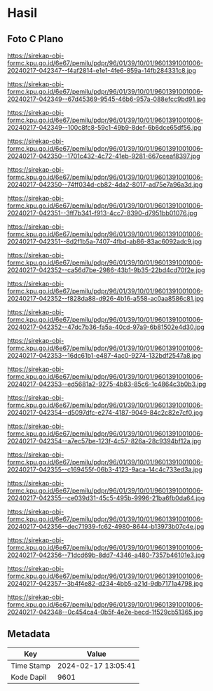 # Hasil

## Foto C Plano

https://sirekap-obj-formc.kpu.go.id/6e67/pemilu/pdpr/96/01/39/10/01/9601391001006-20240217-042347--f4af2814-e1e1-4fe6-859a-14fb284331c8.jpg

https://sirekap-obj-formc.kpu.go.id/6e67/pemilu/pdpr/96/01/39/10/01/9601391001006-20240217-042349--67d45369-9545-46b6-957a-088efcc9bd91.jpg

https://sirekap-obj-formc.kpu.go.id/6e67/pemilu/pdpr/96/01/39/10/01/9601391001006-20240217-042349--100c8fc8-59c1-49b9-8def-6b6dce65df56.jpg

https://sirekap-obj-formc.kpu.go.id/6e67/pemilu/pdpr/96/01/39/10/01/9601391001006-20240217-042350--1701c432-4c72-41eb-9281-667ceeaf8397.jpg

https://sirekap-obj-formc.kpu.go.id/6e67/pemilu/pdpr/96/01/39/10/01/9601391001006-20240217-042350--74ff034d-cb82-4da2-8017-ad75e7a96a3d.jpg

https://sirekap-obj-formc.kpu.go.id/6e67/pemilu/pdpr/96/01/39/10/01/9601391001006-20240217-042351--3ff7b341-f913-4cc7-8390-d7951bb01076.jpg

https://sirekap-obj-formc.kpu.go.id/6e67/pemilu/pdpr/96/01/39/10/01/9601391001006-20240217-042351--8d2f1b5a-7407-4fbd-ab86-83ac6092adc9.jpg

https://sirekap-obj-formc.kpu.go.id/6e67/pemilu/pdpr/96/01/39/10/01/9601391001006-20240217-042352--ca56d7be-2986-43b1-9b35-22bd4cd70f2e.jpg

https://sirekap-obj-formc.kpu.go.id/6e67/pemilu/pdpr/96/01/39/10/01/9601391001006-20240217-042352--f828da88-d926-4b16-a558-ac0aa8586c81.jpg

https://sirekap-obj-formc.kpu.go.id/6e67/pemilu/pdpr/96/01/39/10/01/9601391001006-20240217-042352--47dc7b36-fa5a-40cd-97a9-6b81502e4d30.jpg

https://sirekap-obj-formc.kpu.go.id/6e67/pemilu/pdpr/96/01/39/10/01/9601391001006-20240217-042353--16dc61b1-e487-4ac0-9274-132bdf2547a8.jpg

https://sirekap-obj-formc.kpu.go.id/6e67/pemilu/pdpr/96/01/39/10/01/9601391001006-20240217-042353--ed5681a2-9275-4b83-85c6-1c4864c3b0b3.jpg

https://sirekap-obj-formc.kpu.go.id/6e67/pemilu/pdpr/96/01/39/10/01/9601391001006-20240217-042354--d5097dfc-e274-4187-9049-84c2c82e7cf0.jpg

https://sirekap-obj-formc.kpu.go.id/6e67/pemilu/pdpr/96/01/39/10/01/9601391001006-20240217-042354--a7ec57be-123f-4c57-826a-28c9394bf12a.jpg

https://sirekap-obj-formc.kpu.go.id/6e67/pemilu/pdpr/96/01/39/10/01/9601391001006-20240217-042355--c169455f-06b3-4123-9aca-14c4c733ed3a.jpg

https://sirekap-obj-formc.kpu.go.id/6e67/pemilu/pdpr/96/01/39/10/01/9601391001006-20240217-042355--ce039d31-45c5-495b-9996-21ba6fb0da64.jpg

https://sirekap-obj-formc.kpu.go.id/6e67/pemilu/pdpr/96/01/39/10/01/9601391001006-20240217-042356--dec71939-fc62-4980-8644-b13973b07c4e.jpg

https://sirekap-obj-formc.kpu.go.id/6e67/pemilu/pdpr/96/01/39/10/01/9601391001006-20240217-042356--71dcd69b-8dd7-4346-a480-7357b46101e3.jpg

https://sirekap-obj-formc.kpu.go.id/6e67/pemilu/pdpr/96/01/39/10/01/9601391001006-20240217-042357--3b4f4e82-d234-4bb5-a21d-9db7171a4798.jpg

https://sirekap-obj-formc.kpu.go.id/6e67/pemilu/pdpr/96/01/39/10/01/9601391001006-20240217-042348--0c454ca4-0b5f-4e2e-becd-1f529cb51365.jpg


## Metadata

| Key        | Value               |
| ---------- | ------------------- |
| Time Stamp | 2024-02-17 13:05:41 |
| Kode Dapil | 9601                |



